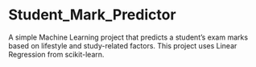 # Student_Mark_Predictor
A simple Machine Learning project that predicts a student’s exam marks based on lifestyle and study-related factors.
This project uses Linear Regression from scikit-learn.
